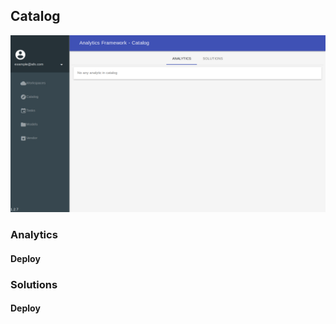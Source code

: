 ## Catalog

![](../_static/images/portal/catalog/default.png)

### Analytics

#### Deploy

### Solutions

#### Deploy